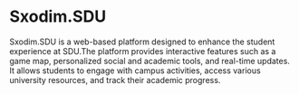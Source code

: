 # Sxodim.SDU
Sxodim.SDU is a web-based platform designed to enhance the student experience at SDU.The platform provides interactive features such as a game map, personalized social and academic tools, and real-time updates. It allows students to engage with campus activities, access various university resources, and track their academic progress.
